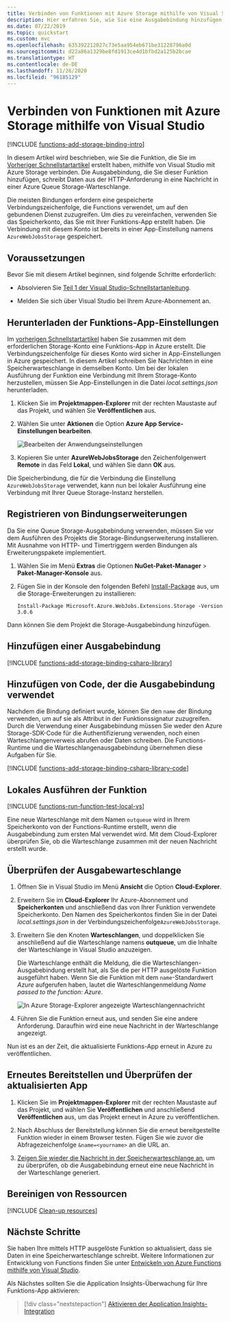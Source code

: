 ```yaml
---
title: Verbinden von Funktionen mit Azure Storage mithilfe von Visual Studio
description: Hier erfahren Sie, wie Sie eine Ausgabebindung hinzufügen, um Ihre C#-Klassenbibliotheksfunktionen mithilfe von Visual Studio mit einer Azure Storage-Warteschlange zu verbinden.
ms.date: 07/22/2019
ms.topic: quickstart
ms.custom: mvc
ms.openlocfilehash: 635392212027c73e5aa954eb671be31228796a0d
ms.sourcegitcommit: d22a86a1329be8fd1913ce4d1bfbd2a125b2bcae
ms.translationtype: HT
ms.contentlocale: de-DE
ms.lasthandoff: 11/26/2020
ms.locfileid: "96185129"
---
```

# <a name="connect-functions-to-azure-storage-using-visual-studio"></a>Verbinden von Funktionen mit Azure Storage mithilfe von Visual Studio

[!INCLUDE [functions-add-storage-binding-intro](../../includes/functions-add-storage-binding-intro.md)]

In diesem Artikel wird beschrieben, wie Sie die Funktion, die Sie im [Vorheriger Schnellstartartikel] erstellt haben, mithilfe von Visual Studio mit Azure Storage verbinden. Die Ausgabebindung, die Sie dieser Funktion hinzufügen, schreibt Daten aus der HTTP-Anforderung in eine Nachricht in einer Azure Queue Storage-Warteschlange. 

Die meisten Bindungen erfordern eine gespeicherte Verbindungszeichenfolge, die Functions verwendet, um auf den gebundenen Dienst zuzugreifen. Um dies zu vereinfachen, verwenden Sie das Speicherkonto, das Sie mit Ihrer Funktions-App erstellt haben. Die Verbindung mit diesem Konto ist bereits in einer App-Einstellung namens `AzureWebJobsStorage` gespeichert.  

## <a name="prerequisites"></a>Voraussetzungen

Bevor Sie mit diesem Artikel beginnen, sind folgende Schritte erforderlich: 

 - Absolvieren Sie [Teil 1 der Visual Studio-Schnellstartanleitung](./functions-create-your-first-function-visual-studio.md). 

- Melden Sie sich über Visual Studio bei Ihrem Azure-Abonnement an.

## <a name="download-the-function-app-settings"></a>Herunterladen der Funktions-App-Einstellungen

Im [vorherigen Schnellstartartikel](./create-first-function-vs-code-csharp.md) haben Sie zusammen mit dem erforderlichen Storage-Konto eine Funktions-App in Azure erstellt. Die Verbindungszeichenfolge für dieses Konto wird sicher in App-Einstellungen in Azure gespeichert. In diesem Artikel schreiben Sie Nachrichten in eine Speicherwarteschlange in demselben Konto. Um bei der lokalen Ausführung der Funktion eine Verbindung mit Ihrem Storage-Konto herzustellen, müssen Sie App-Einstellungen in die Datei *local.settings.json* herunterladen. 

1. Klicken Sie im **Projektmappen-Explorer** mit der rechten Maustaste auf das Projekt, und wählen Sie **Veröffentlichen** aus. 

1. Wählen Sie unter **Aktionen** die Option **Azure App Service-Einstellungen bearbeiten**. 

    ![Bearbeiten der Anwendungseinstellungen](media/functions-add-output-binding-storage-queue-vs/edit-app-settings.png)

1. Kopieren Sie unter **AzureWebJobsStorage** den Zeichenfolgenwert **Remote** in das Feld **Lokal**, und wählen Sie dann **OK** aus. 

Die Speicherbindung, die für die Verbindung die Einstellung `AzureWebJobsStorage` verwendet, kann nun bei lokaler Ausführung eine Verbindung mit Ihrer Queue Storage-Instanz herstellen.

## <a name="register-binding-extensions"></a>Registrieren von Bindungserweiterungen

Da Sie eine Queue Storage-Ausgabebindung verwenden, müssen Sie vor dem Ausführen des Projekts die Storage-Bindungserweiterung installieren. Mit Ausnahme von HTTP- und Timertriggern werden Bindungen als Erweiterungspakete implementiert. 

1. Wählen Sie im Menü **Extras** die Optionen **NuGet-Paket-Manager** > **Paket-Manager-Konsole** aus. 

1. Fügen Sie in der Konsole den folgenden Befehl [Install-Package](/nuget/tools/ps-ref-install-package) aus, um die Storage-Erweiterungen zu installieren:

    ```Command
    Install-Package Microsoft.Azure.WebJobs.Extensions.Storage -Version 3.0.6
    ````

Dann können Sie dem Projekt die Storage-Ausgabebindung hinzufügen.

## <a name="add-an-output-binding"></a>Hinzufügen einer Ausgabebindung

[!INCLUDE [functions-add-storage-binding-csharp-library](../../includes/functions-add-storage-binding-csharp-library.md)]

## <a name="add-code-that-uses-the-output-binding"></a>Hinzufügen von Code, der die Ausgabebindung verwendet

Nachdem die Bindung definiert wurde, können Sie den `name` der Bindung verwenden, um auf sie als Attribut in der Funktionssignatur zuzugreifen. Durch die Verwendung einer Ausgabebindung müssen Sie weder den Azure Storage-SDK-Code für die Authentifizierung verwenden, noch einen Warteschlangenverweis abrufen oder Daten schreiben. Die Functions-Runtime und die Warteschlangenausgabebindung übernehmen diese Aufgaben für Sie.

[!INCLUDE [functions-add-storage-binding-csharp-library-code](../../includes/functions-add-storage-binding-csharp-library-code.md)]

## <a name="run-the-function-locally"></a>Lokales Ausführen der Funktion

[!INCLUDE [functions-run-function-test-local-vs](../../includes/functions-run-function-test-local-vs.md)]

Eine neue Warteschlange mit dem Namen `outqueue` wird in Ihrem Speicherkonto von der Functions-Runtime erstellt, wenn die Ausgabebindung zum ersten Mal verwendet wird. Mit dem Cloud-Explorer überprüfen Sie, ob die Warteschlange zusammen mit der neuen Nachricht erstellt wurde.

## <a name="examine-the-output-queue"></a>Überprüfen der Ausgabewarteschlange

1. Öffnen Sie in Visual Studio im Menü **Ansicht** die Option **Cloud-Explorer**.

1. Erweitern Sie im **Cloud-Explorer** Ihr Azure-Abonnement und **Speicherkonten** und anschließend das von Ihrer Funktion verwendete Speicherkonto. Den Namen des Speicherkontos finden Sie in der Datei *local.settings.json* in der Verbindungszeichenfolge`AzureWebJobsStorage`.  

1. Erweitern Sie den Knoten **Warteschlangen**, und doppelklicken Sie anschließend auf die Warteschlange namens **outqueue**, um die Inhalte der Warteschlange in Visual Studio anzuzeigen. 

   Die Warteschlange enthält die Meldung, die die Warteschlangen-Ausgabebindung erstellt hat, als Sie die per HTTP ausgelöste Funktion ausgeführt haben. Wenn Sie die Funktion mit dem `name`-Standardwert *Azure* aufgerufen haben, lautet die Warteschlangenmeldung *Name passed to the function: Azure*.

    ![In Azure Storage-Explorer angezeigte Warteschlangennachricht](./media/functions-add-output-binding-storage-queue-vs-code/function-queue-storage-output-view-queue.png)

1. Führen Sie die Funktion erneut aus, und senden Sie eine andere Anforderung. Daraufhin wird eine neue Nachricht in der Warteschlange angezeigt.  

Nun ist es an der Zeit, die aktualisierte Funktions-App erneut in Azure zu veröffentlichen.

## <a name="redeploy-and-verify-the-updated-app"></a>Erneutes Bereitstellen und Überprüfen der aktualisierten App

1. Klicken Sie im **Projektmappen-Explorer** mit der rechten Maustaste auf das Projekt, und wählen Sie **Veröffentlichen** und anschließend **Veröffentlichen** aus, um das Projekt erneut in Azure zu veröffentlichen.

1. Nach Abschluss der Bereitstellung können Sie die erneut bereitgestellte Funktion wieder in einem Browser testen. Fügen Sie wie zuvor die Abfragezeichenfolge `&name=<yourname>` an die URL an.

1. [Zeigen Sie wieder die Nachricht in der Speicherwarteschlange an](#examine-the-output-queue), um zu überprüfen, ob die Ausgabebindung erneut eine neue Nachricht in der Warteschlange generiert.

## <a name="clean-up-resources"></a>Bereinigen von Ressourcen

[!INCLUDE [Clean-up resources](../../includes/functions-quickstart-cleanup.md)]

## <a name="next-steps"></a>Nächste Schritte

Sie haben Ihre mittels HTTP ausgelöste Funktion so aktualisiert, dass sie Daten in eine Speicherwarteschlange schreibt. Weitere Informationen zur Entwicklung von Functions finden Sie unter [Entwickeln von Azure Functions mithilfe von Visual Studio](functions-develop-vs.md).

Als Nächstes sollten Sie die Application Insights-Überwachung für Ihre Funktions-App aktivieren:

> [!div class="nextstepaction"]
> [Aktivieren der Application Insights-Integration](configure-monitoring.md#add-to-an-existing-function-app)

[Azure Storage Explorer]: https://storageexplorer.com/
[Vorheriger Schnellstartartikel]: functions-create-your-first-function-visual-studio.md